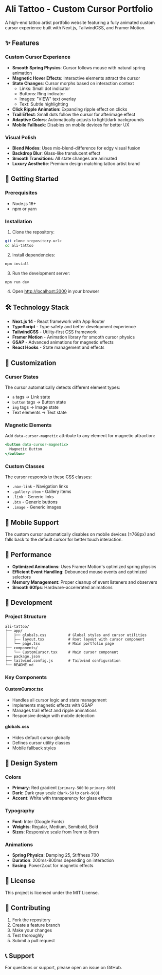 # Ali Tattoo - Custom Cursor Portfolio

A high-end tattoo artist portfolio website featuring a fully animated custom cursor experience built with Next.js, TailwindCSS, and Framer Motion.

## ✨ Features

### Custom Cursor Experience
- **Smooth Spring Physics**: Cursor follows mouse with natural spring animation
- **Magnetic Hover Effects**: Interactive elements attract the cursor
- **State Changes**: Cursor morphs based on interaction context
  - Links: Small dot indicator
  - Buttons: Ring indicator
  - Images: "VIEW" text overlay
  - Text: Subtle highlighting
- **Click Ripple Animation**: Expanding ripple effect on clicks
- **Trail Effect**: Small dots follow the cursor for afterimage effect
- **Adaptive Colors**: Automatically adjusts to light/dark backgrounds
- **Mobile Fallback**: Disables on mobile devices for better UX

### Visual Polish
- **Blend Modes**: Uses mix-blend-difference for edgy visual fusion
- **Backdrop Blur**: Glass-like translucent effect
- **Smooth Transitions**: All state changes are animated
- **Luxury Aesthetic**: Premium design matching tattoo artist brand

## 🚀 Getting Started

### Prerequisites
- Node.js 18+ 
- npm or yarn

### Installation

1. Clone the repository:
```bash
git clone <repository-url>
cd ali-tattoo
```

2. Install dependencies:
```bash
npm install
```

3. Run the development server:
```bash
npm run dev
```

4. Open [http://localhost:3000](http://localhost:3000) in your browser

## 🛠️ Technology Stack

- **Next.js 14** - React framework with App Router
- **TypeScript** - Type safety and better development experience
- **TailwindCSS** - Utility-first CSS framework
- **Framer Motion** - Animation library for smooth cursor physics
- **GSAP** - Advanced animations for magnetic effects
- **React Hooks** - State management and effects

## 🎨 Customization

### Cursor States
The cursor automatically detects different element types:
- `a` tags → Link state
- `button` tags → Button state  
- `img` tags → Image state
- Text elements → Text state

### Magnetic Elements
Add `data-cursor-magnetic` attribute to any element for magnetic attraction:
```jsx
<button data-cursor-magnetic>
  Magnetic Button
</button>
```

### Custom Classes
The cursor responds to these CSS classes:
- `.nav-link` - Navigation links
- `.gallery-item` - Gallery items
- `.link` - Generic links
- `.btn` - Generic buttons
- `.image` - Generic images

## 📱 Mobile Support

The custom cursor automatically disables on mobile devices (≤768px) and falls back to the default cursor for better touch interaction.

## 🎯 Performance

- **Optimized Animations**: Uses Framer Motion's optimized spring physics
- **Efficient Event Handling**: Debounced mouse events and optimized selectors
- **Memory Management**: Proper cleanup of event listeners and observers
- **Smooth 60fps**: Hardware-accelerated animations

## 🔧 Development

### Project Structure
```
ali-tattoo/
├── app/
│   ├── globals.css          # Global styles and cursor utilities
│   ├── layout.tsx           # Root layout with cursor component
│   └── page.tsx             # Main portfolio page
├── components/
│   └── CustomCursor.tsx     # Main cursor component
├── package.json
├── tailwind.config.js       # Tailwind configuration
└── README.md
```

### Key Components

#### CustomCursor.tsx
- Handles all cursor logic and state management
- Implements magnetic effects with GSAP
- Manages trail effect and ripple animations
- Responsive design with mobile detection

#### globals.css
- Hides default cursor globally
- Defines cursor utility classes
- Mobile fallback styles

## 🎨 Design System

### Colors
- **Primary**: Red gradient (`primary-500` to `primary-900`)
- **Dark**: Dark gray scale (`dark-50` to `dark-900`)
- **Accent**: White with transparency for glass effects

### Typography
- **Font**: Inter (Google Fonts)
- **Weights**: Regular, Medium, Semibold, Bold
- **Sizes**: Responsive scale from 1rem to 8rem

### Animations
- **Spring Physics**: Damping 25, Stiffness 700
- **Duration**: 200ms-800ms depending on interaction
- **Easing**: Power2.out for magnetic effects

## 📄 License

This project is licensed under the MIT License.

## 🤝 Contributing

1. Fork the repository
2. Create a feature branch
3. Make your changes
4. Test thoroughly
5. Submit a pull request

## 📞 Support

For questions or support, please open an issue on GitHub. 